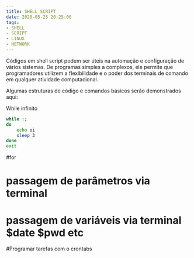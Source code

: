 ```yaml
---
title: SHELL SCRIPT
date: 2020-05-25 20:25:00
tags:
- SHELL
- SCRIPT
- LINUX
- NETWORK
---
```


Códigos em shell script podem ser úteis na automação e configuração de vários sistemas. De programas simples a complexos, ele permite que programadores utilizem a flexibilidade e o poder dos terminais de comando em qualquer atividade computacional.


Algumas estruturas de código e comandos básicos serão demonstrados aqui:


While infinito
```sh
while :;
do
	echo oi
	sleep 3
done
exit
```


#for



# passagem de parâmetros via terminal


# passagem de variáveis via terminal $date $pwd etc

#Programar tarefas com o crontabs
